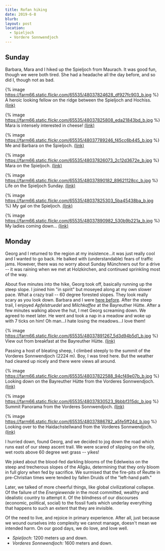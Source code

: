 ```yaml
---
title: Rofan hiking
date: 2019-6-8
blurb:
layout: post
location:
  - Spieljoch
  - Vordere Sonnwendjoch
---
```


## Sunday

Barbara, Mara and I hiked up the Spieljoch from Maurach. It was good fun, though
we were both tired. She had a headache all the day before, and so did I, though
not as bad.


{% image https://farm66.static.flickr.com/65535/48037824628_df927fc903_b.jpg %}
A heroic looking fellow on the ridge between the Spieljoch and Hochiss.
<a href='https://www.flickr.com/photos/55338612@N00/48037824628'>(link)</a>



{% image https://farm66.static.flickr.com/65535/48037825808_eda21843bd_b.jpg %}
Mara is intensely interested in cheese!
<a href='https://www.flickr.com/photos/55338612@N00/48037825808'>(link)</a>



{% image https://farm66.static.flickr.com/65535/48037789246_f45cc6b445_b.jpg %}
Me and Barbara on the Spieljoch.
<a href='https://www.flickr.com/photos/55338612@N00/48037789246'>(link)</a>



{% image https://farm66.static.flickr.com/65535/48037826073_2c12d3672e_b.jpg %}
Mara on the Spieljoch.
<a href='https://www.flickr.com/photos/55338612@N00/48037826073'>(link)</a>


{% image https://farm66.static.flickr.com/65535/48037890182_89621128cc_b.jpg %}
Life on the Spieljoch Sunday.
<a href='https://www.flickr.com/photos/55338612@N00/48037890182'>(link)</a>


{% image https://farm66.static.flickr.com/65535/48037825303_5ba45438ba_b.jpg %}
My gal on the Spieljoch.
<a href='https://www.flickr.com/photos/55338612@N00/48037825303'>(link)</a>

{% image https://farm66.static.flickr.com/65535/48037890982_530b9b221a_b.jpg %}
My ladies coming down...
<a href='https://www.flickr.com/photos/55338612@N00/48037890982'>(link)</a>


## Monday

Georg and I returned to the region at my insistence...it was just really cool
and I wanted to go back. He balked with (understandable) fears of traffic jams.
However, there was no worry about Sunday Münchners out for a drive -- it was
raining when we met at Holzkirchen, and continued sprinkling most of the way.

About five minutes into the hike, Georg took off, basically running up the
steep slope. I joined him "in spirit" but moseyed along at my own slower
pace. What a crazy trail -- 60 degree forested slopes. They look really
scary as you look down. Barbara and I were [here before](../2016/brandenburg.html).
After the steep trail, I enjoyed *Apfelstruedel* and *Milchkaffee* at the
Bayreuther Hütte. After a few minutes walking above the hut, I met Georg
screaming down. We agreed to meet later. He went and took a nap in a meadow
and woke up with 7 ticks on him! Oh man...I hate losing the meadows...I love them!

{% image https://farm66.static.flickr.com/65535/48037891267_5d3d94b5d1_b.jpg %}
View out from breakfast at the Bayreuther Hütte.
<a href='https://www.flickr.com/photos/55338612@N00/48037891267'>(link)</a>

Passing a host of bleating sheep, I climbed steeply to the summit of the
Vorderes Sonnwendjoch (2224 m). Boy, I was tired here. But the weather had
cleared up nicely and there were views all around.


{% image https://farm66.static.flickr.com/65535/48037822588_94cf49e07b_b.jpg %}
Looking down on the Bayreuther Hütte from the Vorderes Sonnwendjoch.
<a href='https://www.flickr.com/photos/55338612@N00/48037822588'>(link)</a>

{% image https://farm66.static.flickr.com/65535/48037830523_9bbbf315dc_b.jpg %}
Summit Panorama from the Vorderes Sonnwendjoch.
<a href='https://www.flickr.com/photos/55338612@N00/48037830523'>(link)</a>

{% image https://farm66.static.flickr.com/65535/48037886782_a5fe5ff24d_b.jpg %}
Looking over to the Haidachstellwand from the Vorderes Sonnwendjoch.
<a href='https://www.flickr.com/photos/55338612@N00/48037886782'>(link)</a>

I hurried down, found Georg, and we decided to jog down the road which runs
east of our steep ascent trail. We were scared of slipping on the oily, wet
roots above 60 degree wet grass -- yikes!

We joked about the blood-fed darkling blooms of the Edelweiss on the steep and
trecherous slopes of the Allgäu, determining that they only bloom in full
glory when fed by sacrifice. We surmised that the fire-pits of Reutte in
pre-Christian times were tended by fallen Druids of the "left-hand path."

Later, we talked of more cheerful things, like global civilizational collapse.
Of the failure of the *Energiewende* in the most committed, wealthy and idealistic
country to attempt it. Of the blindness of our discourses (economic, political, social)
to the fossil fuels which underlay everything that happens to such an extent that they
are invisible.

Of the need to live, and rejoice in primary experience. After all, just because we
wound ourselves into complexity we cannot manage, doesn't mean we intended harm.
On our good days, we do love, and love well.

* *Spieljoch:* 1200 meters up and down.
* *Vorderes Sonnwendjoch:* 1600 meters and down.

